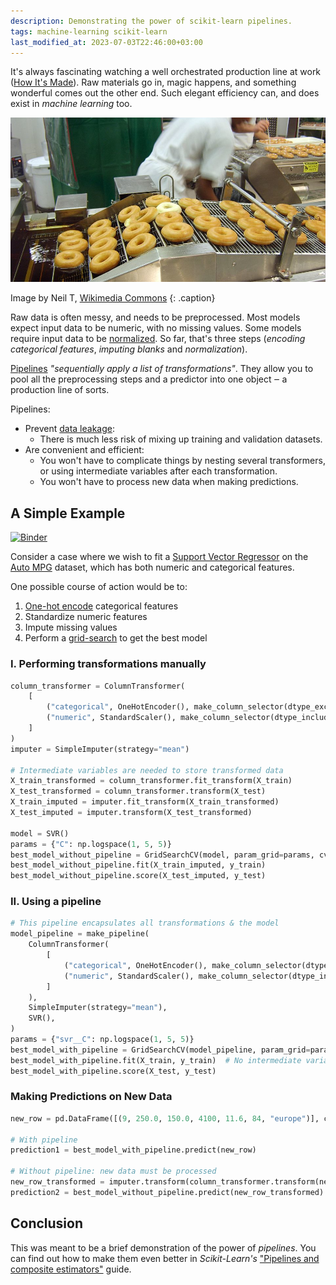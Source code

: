 ```yaml
---
description: Demonstrating the power of scikit-learn pipelines.
tags: machine-learning scikit-learn
last_modified_at: 2023-07-03T22:46:00+03:00
---
```


It's always fascinating watching a well orchestrated production line at work ([How It's Made][how-made]). Raw materials go in, magic happens, and something wonderful comes out the other end. Such elegant efficiency can, and does exist in *machine learning* too.

![A doughnut production line](/assets/images/articles/scikit-learn-pipelines/production-line.jpg)

Image by Neil T, [Wikimedia Commons][wiki-image]
{: .caption}

Raw data is often messy, and needs to be preprocessed. Most models expect input data to be numeric, with no missing values. Some models require input data to be [normalized][normalize]. So far, that's three steps (*encoding categorical features*, *imputing blanks* and *normalization*).

[Pipelines][pipeline] *"sequentially apply a list of transformations"*. They allow you to pool all the preprocessing steps and a predictor into one object ‒ a production line of sorts.

Pipelines:

- Prevent [data leakage][data-leakage]:
  - There is much less risk of mixing up training and validation datasets.
- Are convenient and efficient:
  - You won't have to complicate things by nesting several transformers, or using intermediate variables after each transformation.
  - You won't have to process new data when making predictions.

## A Simple Example

[![Binder](https://mybinder.org/badge_logo.svg)](https://mybinder.org/v2/gh/Tim-Abwao/blog-projects/HEAD?filepath=scikit-learn-pipelines/pipelines.ipynb)

Consider a case where we wish to fit a [Support Vector Regressor][svr] on the [Auto MPG][auto-mpg] dataset, which has both numeric and categorical features.

One possible course of action would be to:

1. [One-hot encode][ohe] categorical features
2. Standardize numeric features
3. Impute missing values
4. Perform a [grid-search][grid-search-cv] to get the best model

### I. Performing transformations manually

```python
column_transformer = ColumnTransformer(
    [
        ("categorical", OneHotEncoder(), make_column_selector(dtype_exclude="number")),
        ("numeric", StandardScaler(), make_column_selector(dtype_include="number")),
    ]
)
imputer = SimpleImputer(strategy="mean")

# Intermediate variables are needed to store transformed data
X_train_transformed = column_transformer.fit_transform(X_train)
X_test_transformed = column_transformer.transform(X_test)
X_train_imputed = imputer.fit_transform(X_train_transformed)
X_test_imputed = imputer.transform(X_test_transformed)

model = SVR()
params = {"C": np.logspace(1, 5, 5)}
best_model_without_pipeline = GridSearchCV(model, param_grid=params, cv=5, n_jobs=4)
best_model_without_pipeline.fit(X_train_imputed, y_train)
best_model_without_pipeline.score(X_test_imputed, y_test)
```

### II. Using a pipeline

```python
# This pipeline encapsulates all transformations & the model
model_pipeline = make_pipeline(
    ColumnTransformer(
        [
            ("categorical", OneHotEncoder(), make_column_selector(dtype_exclude="number")),
            ("numeric", StandardScaler(), make_column_selector(dtype_include="number")),
        ]
    ),
    SimpleImputer(strategy="mean"),
    SVR(),
)
params = {"svr__C": np.logspace(1, 5, 5)}
best_model_with_pipeline = GridSearchCV(model_pipeline, param_grid=params, cv=5, n_jobs=4)
best_model_with_pipeline.fit(X_train, y_train)  # No intermediate variables necessary
best_model_with_pipeline.score(X_test, y_test)
```

### Making Predictions on New Data

```python
new_row = pd.DataFrame([(9, 250.0, 150.0, 4100, 11.6, 84, "europe")], columns=X.columns)

# With pipeline
prediction1 = best_model_with_pipeline.predict(new_row)

# Without pipeline: new data must be processed
new_row_transformed = imputer.transform(column_transformer.transform(new_row))
prediction2 = best_model_without_pipeline.predict(new_row_transformed)
```

## Conclusion

This was meant to be a brief demonstration of the power of *pipelines*. You can find out how to make them even better in *Scikit-Learn's* ["Pipelines and composite estimators"][pipeline-docs] guide.

[auto-mpg]: https://archive.ics.uci.edu/ml/datasets/auto+mpg
[data-leakage]: https://en.wikipedia.org/wiki/Leakage_(machine_learning)
[grid-search-cv]: https://scikit-learn.org/stable/modules/generated/sklearn.model_selection.GridSearchCV.html
[how-made]: https://en.wikipedia.org/wiki/How_It%27s_Made
[normalize]: https://en.wikipedia.org/wiki/Normalization_(statistics)
[ohe]: https://en.wikipedia.org/wiki/One-hot#Machine_learning_and_statistics
[pipeline]: https://scikit-learn.org/stable/modules/generated/sklearn.pipeline.Pipeline.html
[pipeline-docs]: https://scikit-learn.org/stable/modules/compose.html
[svr]: https://scikit-learn.org/stable/modules/generated/sklearn.svm.SVR.html
[wiki-image]: https://commons.wikimedia.org/w/index.php?curid=5816068>
